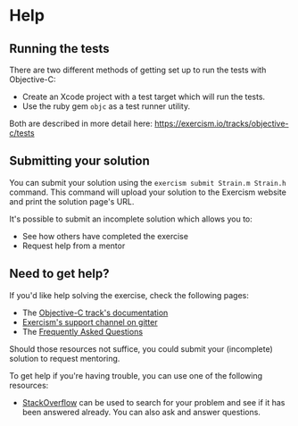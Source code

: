 # Help

## Running the tests

There are two different methods of getting set up to run the tests with Objective-C:

- Create an Xcode project with a test target which will run the tests.
- Use the ruby gem `objc` as a test runner utility.

Both are described in more detail here: https://exercism.io/tracks/objective-c/tests

## Submitting your solution

You can submit your solution using the `exercism submit Strain.m Strain.h` command.
This command will upload your solution to the Exercism website and print the solution page's URL.

It's possible to submit an incomplete solution which allows you to:

- See how others have completed the exercise
- Request help from a mentor

## Need to get help?

If you'd like help solving the exercise, check the following pages:

- The [Objective-C track's documentation](https://exercism.org/docs/tracks/objective-c)
- [Exercism's support channel on gitter](https://gitter.im/exercism/support)
- The [Frequently Asked Questions](https://exercism.org/docs/using/faqs)

Should those resources not suffice, you could submit your (incomplete) solution to request mentoring.

To get help if you're having trouble, you can use one of the following resources:

- [StackOverflow](http://stackoverflow.com/questions/tagged/objective-c) can be used to search for your problem and see if it has been answered already. You can also ask and answer questions.